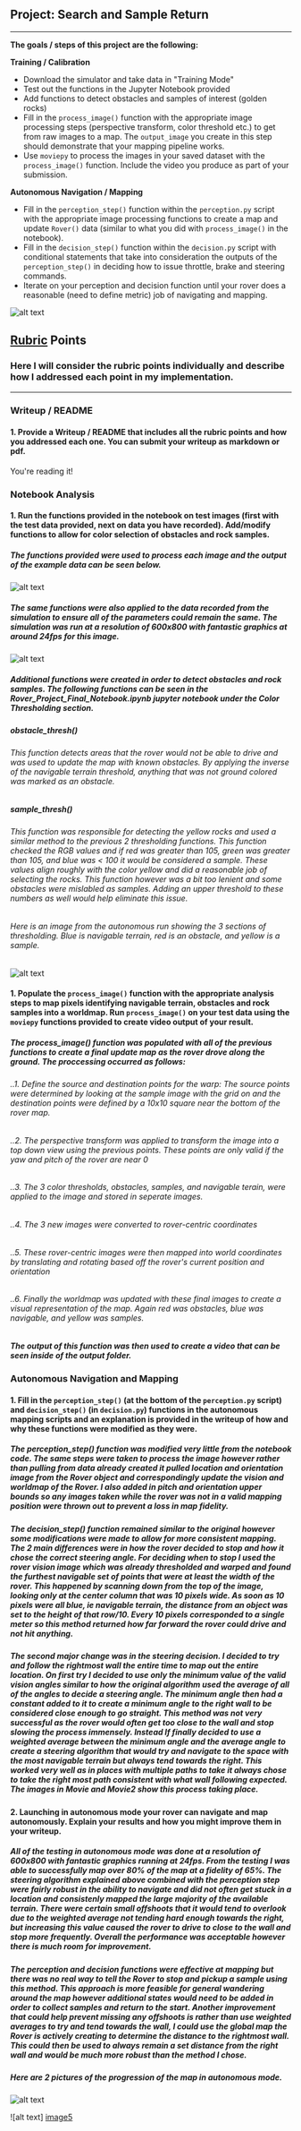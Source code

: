 ## Project: Search and Sample Return
---


**The goals / steps of this project are the following:**  

**Training / Calibration**  

* Download the simulator and take data in "Training Mode"
* Test out the functions in the Jupyter Notebook provided
* Add functions to detect obstacles and samples of interest (golden rocks)
* Fill in the `process_image()` function with the appropriate image processing steps (perspective transform, color threshold etc.) to get from raw images to a map.  The `output_image` you create in this step should demonstrate that your mapping pipeline works.
* Use `moviepy` to process the images in your saved dataset with the `process_image()` function.  Include the video you produce as part of your submission.

**Autonomous Navigation / Mapping**

* Fill in the `perception_step()` function within the `perception.py` script with the appropriate image processing functions to create a map and update `Rover()` data (similar to what you did with `process_image()` in the notebook). 
* Fill in the `decision_step()` function within the `decision.py` script with conditional statements that take into consideration the outputs of the `perception_step()` in deciding how to issue throttle, brake and steering commands. 
* Iterate on your perception and decision function until your rover does a reasonable (need to define metric) job of navigating and mapping.

![alt text][image1]  

[//]: # (Image References)

[image1]: ./misc/rover_image.jpg
[image2]: ./calibration_images/example_grid1.jpg
[image3]: ./calibration_images/example_rock1.jpg 
[image4]: ./output/exampleWarp,threshold,rover.png

[image5]: ./autonomousRun1/Mapped.8_fid.65.PNG
[image6]: ./autonomousRun1/Mapped.4_fid.7.PNG
[image7]: ./output/realData4pics.PNG
[image8]: ./autonomousRun1/3colorThreshold.PNG



## [Rubric](https://review.udacity.com/#!/rubrics/916/view) Points
### Here I will consider the rubric points individually and describe how I addressed each point in my implementation.  

---
### Writeup / README

#### 1. Provide a Writeup / README that includes all the rubric points and how you addressed each one.  You can submit your writeup as markdown or pdf.  

You're reading it!

### Notebook Analysis
#### 1. Run the functions provided in the notebook on test images (first with the test data provided, next on data you have recorded). Add/modify functions to allow for color selection of obstacles and rock samples.

##### The functions provided were used to process each image and the output of the example data can be seen below.
![alt text][image4]

##### The same functions were also applied to the data recorded from the simulation to ensure all of the parameters could remain the same. The simulation was run at a resolution of 600x800 with fantastic graphics at around 24fps for this image.
![alt text][image7]

##### Additional functions were created in order to detect obstacles and rock samples. The following functions can be seen in the Rover_Project_Final_Notebook.ipynb jupyter notebook under the Color Thresholding section.

##### obstacle_thresh()
###### This function detects areas that the rover would not be able to drive and was used to update the map with known obstacles. By applying the inverse of the navigable terrain threshold, anything that was not ground colored was marked as an obstacle. 

##### sample_thresh()
###### This function was responsible for detecting the yellow rocks and used a similar method to the previous 2 thresholding functions. This function checked the RGB values and if red was greater than 105, green was greater than 105, and blue was < 100 it would be considered a sample. These values align roughly with the color yellow and did a reasonable job of selecting the rocks. This function however was a bit too lenient and some obstacles were mislabled as samples. Adding an upper threshold to these numbers as well would help eliminate this issue.
###### Here is an image from the autonomous run showing the 3 sections of thresholding. Blue is navigable terrain, red is an obstacle, and yellow is a sample.

![alt text][image8] 

#### 1. Populate the `process_image()` function with the appropriate analysis steps to map pixels identifying navigable terrain, obstacles and rock samples into a worldmap.  Run `process_image()` on your test data using the `moviepy` functions provided to create video output of your result. 

##### The process_image() function was populated with all of the previous functions to create a final update map as the rover drove along the ground. The proccessing occurred as follows:
###### ..1. Define the source and destination points for the warp: The source points were determined by looking at the sample image with the grid on and the destination points were defined by a 10x10 square near the bottom of the rover map.
###### ..2. The perspective transform was applied to transform the image into a top down view using the previous points. These points are only valid if the yaw and pitch of the rover are near 0
###### ..3. The 3 color thresholds, obstacles, samples, and navigable terain, were applied to the image and stored in seperate images. 
###### ..4. The 3 new images were converted to rover-centric coordinates
###### ..5. These rover-centric images were then mapped into world coordinates by translating and rotating based off the rover's current position and orientation
###### ..6. Finally the worldmap was updated with these final images to create a visual representation of the map. Again red was obstacles, blue was navigable, and yellow was samples.

##### The output of this function was then used to create a video that can be seen inside of the output folder.

### Autonomous Navigation and Mapping

#### 1. Fill in the `perception_step()` (at the bottom of the `perception.py` script) and `decision_step()` (in `decision.py`) functions in the autonomous mapping scripts and an explanation is provided in the writeup of how and why these functions were modified as they were.
##### The perception_step() function was modified very little from the notebook code. The same steps were taken to process the image however rather than pulling from data already created it pulled location and orientation image from the Rover object and correspondingly update the vision and worldmap of the Rover. I also added in pitch and orientation upper bounds so any images taken while the rover was not in a valid mapping position were thrown out to prevent a loss in map fidelity.

##### The decision_step() function remained similar to the original however some modifications were made to allow for more consistent mapping. The 2 main differences were in how the rover decided to stop and how it chose the correct steering angle. For deciding when to stop I used the rover vision image which was already thresholded and warped and found the furthest navigable set of points that were at least the width of the rover. This happened by scanning down from the top of the image, looking only at the center column that was 10 pixels wide. As soon as 10 pixels were all blue, ie navigable terrain, the distance from an object was set to the height of that row/10. Every 10 pixels corresponded to a single meter so this method returned how far forward the rover could drive and not hit anything.

##### The second major change was in the steering decision. I decided to try and follow the rightmost wall the entire time to map out the entire location. On first try I decided to use only the minimum value of the valid vision angles similar to how the original algorithm used the average of all of the angles to decide a steering angle. The minimum angle then had a constant added to it to create a minimum angle to the right wall to be considered close enough to go straight. This method was not very successful as the rover would often get too close to the wall and stop slowing the process immensely. Instead If finally decided to use a weighted average between the minimum angle and the average angle to create a steering algorithm that would try and navigate to the space with the most navigable terrain but always tend towards the right. This worked very well as in places with multiple paths to take it always chose to take the right most path consistent with what wall following expected. The images in Movie and Movie2 show this process taking place. 


#### 2. Launching in autonomous mode your rover can navigate and map autonomously.  Explain your results and how you might improve them in your writeup.  

##### All of the testing in autonomous mode was done at a resolution of 600x800 with fantastic graphics running at 24fps. From the testing I was able to successfully map over 80% of the map at a fidelity of 65%. The steering algorithm explained above combined with the perception step were fairly robust in the ability to navigate and did not often get stuck in a location and consistenly mapped the large majority of the available terrain. There were certain small offshoots that it would tend to overlook due to the weighted average not tending hard enough towards the right, but increasing this value caused the rover to drive to close to the wall and stop more frequently. Overall the performance was acceptable however there is much room for improvement.

##### The perception and decision functions were effective at mapping but there was no real way to tell the Rover to stop and pickup a sample using this method. This approach is more feasible for general wandering around the map however additional states would need to be added in order to collect samples and return to the start. Another improvement that could help prevent missing any offshoots is rather than use weighted averages to try and tend towards the wall, I could use the global map the Rover is actively creating to determine the distance to the rightmost wall. This could then be used to always remain a set distance from the right wall and would be much more robust than the method I chose. 


##### Here are 2 pictures of the progression of the map in autonomous mode.

![alt text][image6]

![alt text] [image5]



